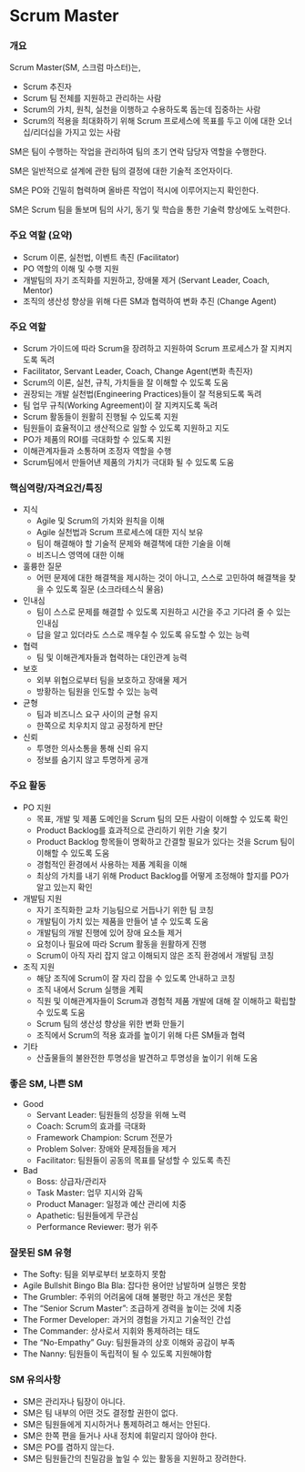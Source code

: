 # Scrum Master

### 개요

Scrum Master(SM, 스크럼 마스터)는,

- Scrum 추진자
- Scrum 팀 전체를 지원하고 관리하는 사람
- Scrum의 가치, 원칙, 실천을 이행하고 수용하도록 돕는데 집중하는 사람
- Scrum의 적용을 최대화하기 위해 Scrum 프로세스에 목표를 두고 이에 대한 오너십/리더십을 가지고 있는 사람

SM은 팀이 수행하는 작업을 관리하여 팀의 초기 연락 담당자 역할을 수행한다.

SM은 일반적으로 설계에 관한 팀의 결정에 대한 기술적 조언자이다.

SM은 PO와 긴밀히 협력하며 올바른 작업이 적시에 이루어지는지 확인한다.

SM은 Scrum 팀을 돌보며 팀의 사기, 동기 및 학습을 통한 기술력 향상에도 노력한다.

### 주요 역할 (요약)

- Scrum 이론, 실천법, 이벤트 촉진 (Facilitator)
- PO 역할의 이해 및 수행 지원
- 개발팀의 자기 조직화를 지원하고, 장애물 제거 (Servant Leader, Coach, Mentor)
- 조직의 생산성 향상을 위해 다른 SM과 협력하여 변화 추진 (Change Agent)

### 주요 역할

- Scrum 가이드에 따라 Scrum을 장려하고 지원하여 Scrum 프로세스가 잘 지켜지도록 독려
- Facilitator, Servant Leader, Coach, Change Agent(변화 촉진자)
- Scrum의 이론, 실천, 규칙, 가치들을 잘 이해할 수 있도록 도움
- 권장되는 개발 실천법(Engineering Practices)들이 잘 적용되도록 독려
- 팀 업무 규칙(Working Agreement)이 잘 지켜지도록 독려
- Scrum 활동들이 원활히 진행될 수 있도록 지원
- 팀원들이 효율적이고 생산적으로 일할 수 있도록 지원하고 지도
- PO가 제품의 ROI를 극대화할 수 있도록 지원
- 이해관계자들과 소통하며 조정자 역할을 수행
- Scrum팀에서 만들어낸 제품의 가치가 극대화 될 수 있도록 도움

### 핵심역량/자격요건/특징

- 지식
  - Agile 및 Scrum의 가치와 원칙을 이해
  - Agile 실천법과 Scrum 프로세스에 대한 지식 보유
  - 팀이 해결해야 할 기술적 문제와 해결책에 대한 기술을 이해
  - 비즈니스 영역에 대한 이해
- 훌륭한 질문
  - 어떤 문제에 대한 해결책을 제시하는 것이 아니고, 스스로 고민하여 해결책을 찾을 수 있도록 질문 (소크라테스식 물음)
- 인내심
  - 팀이 스스로 문제를 해결할 수 있도록 지원하고 시간을 주고 기다려 줄 수 있는 인내심
  - 답을 알고 있더라도 스스로 깨우칠 수 있도록 유도할 수 있는 능력
- 협력
  - 팀 및 이해관계자들과 협력하는 대인관계 능력
- 보호
  - 외부 위협으로부터 팀을 보호하고 장애물 제거
  - 방황하는 팀원을 인도할 수 있는 능력
- 균형
  - 팀과 비즈니스 요구 사이의 균형 유지
  - 한쪽으로 치우치지 않고 공정하게 판단
- 신뢰
  - 투명한 의사소통을 통해 신뢰 유지
  - 정보를 숨기지 않고 투명하게 공개

### 주요 활동

- PO 지원
  - 목표, 개발 및 제품 도메인을 Scrum 팀의 모든 사람이 이해할 수 있도록 확인
  - Product Backlog를 효과적으로 관리하기 위한 기술 찾기
  - Product Backlog 항목들이 명확하고 간결할 필요가 있다는 것을 Scrum 팀이 이해할 수 있도록 도움
  - 경험적인 환경에서 사용하는 제품 계획을 이해
  - 최상의 가치를 내기 위해 Product Backlog를 어떻게 조정해야 할지를 PO가 알고 있는지 확인
- 개발팀 지원
  - 자기 조직화한 교차 기능팀으로 거듭나기 위한 팀 코칭
  - 개발팀이 가치 있는 제품을 만들어 낼 수 있도록 도움
  - 개발팀의 개발 진행에 있어 장애 요소들 제거
  - 요청이나 필요에 따라 Scrum 활동을 원활하게 진행
  - Scrum이 아직 자리 잡지 않고 이해되지 않은 조직 환경에서 개발팀 코칭
- 조직 지원
  - 해당 조직에 Scrum이 잘 자리 잡을 수 있도록 안내하고 코칭
  - 조직 내에서 Scrum 실행을 계획
  - 직원 및 이해관계자들이 Scrum과 경험적 제품 개발에 대해 잘 이해하고 확립할 수 있도록 도움
  - Scrum 팀의 생산성 향상을 위한 변화 만들기
  - 조직에서 Scrum의 적용 효과를 높이기 위해 다른 SM들과 협력
- 기타
  - 산출물들의 불완전한 투명성을 발견하고 투명성을 높이기 위해 도움

### 좋은 SM, 나쁜 SM

- Good
  - Servant Leader: 팀원들의 성장을 위해 노력
  - Coach: Scrum의 효과를 극대화
  - Framework Champion: Scrum 전문가
  - Problem Solver: 장애와 문제점들을 제거
  - Facilitator: 팀원들이 공동의 목표를 달성할 수 있도록 촉진
- Bad
  - Boss: 상급자/관리자
  - Task Master: 업무 지시와 감독
  - Product Manager: 일정과 예산 관리에 치중
  - Apathetic: 팀원들에게 무관심
  - Performance Reviewer: 평가 위주

### 잘못된 SM 유형

- The Softy: 팀을 외부로부터 보호하지 못함
- Agile Bullshit Bingo Bla Bla: 잡다한 용어만 남발하며 실행은 못함
- The Grumbler: 주위의 어려움에 대해 불평만 하고 개선은 못함
- The “Senior Scrum Master”: 조급하게 경력을 높이는 것에 치중
- The Former Developer: 과거의 경험을 가지고 기술적인 간섭
- The Commander: 상사로서 지휘와 통제하려는 태도
- The “No-Empathy” Guy: 팀원들과의 상호 이해와 공감이 부족
- The Nanny: 팀원들이 독립적이 될 수 있도록 지원해야함

### SM 유의사항

- SM은 관리자나 팀장이 아니다.
- SM은 팀 내부의 어떤 것도 결정할 권한이 없다.
- SM은 팀원들에게 지시하거나 통제하려고 해서는 안된다.
- SM은 한쪽 편을 들거나 사내 정치에 휘말리지 않아야 한다.
- SM은 PO를 겸하지 않는다.
- SM은 팀원들간의 친밀감을 높일 수 있는 활동을 지원하고 장려한다.

